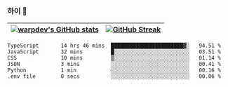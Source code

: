 
### 하이 👋
[![warpdev's GitHub stats](https://github-readme-stats.vercel.app/api?username=warpdev&show_icons=true&theme=vue-dark)](#) |[![GitHub Streak](https://github-readme-streak-stats.herokuapp.com/?user=warpdev&theme=dark)](#)
--- | --- |
<!--START_SECTION:waka-->

```text
TypeScript       14 hrs 46 mins  ███████████████████████▓░   94.51 %
JavaScript       32 mins         █░░░░░░░░░░░░░░░░░░░░░░░░   03.51 %
CSS              10 mins         ▒░░░░░░░░░░░░░░░░░░░░░░░░   01.14 %
JSON             3 mins          ░░░░░░░░░░░░░░░░░░░░░░░░░   00.41 %
Python           1 min           ░░░░░░░░░░░░░░░░░░░░░░░░░   00.16 %
.env file        0 secs          ░░░░░░░░░░░░░░░░░░░░░░░░░   00.06 %
```

<!--END_SECTION:waka-->

<!--
**warpdev/warpdev** is a ✨ _special_ ✨ repository because its `README.md` (this file) appears on your GitHub profile.

Here are some ideas to get you started:

- 🔭 I’m currently working on ...
- 🌱 I’m currently learning ...
- 👯 I’m looking to collaborate on ...
- 🤔 I’m looking for help with ...
- 💬 Ask me about ...
- 📫 How to reach me: ...
- 😄 Pronouns: ...
- ⚡ Fun fact: ...
-->
